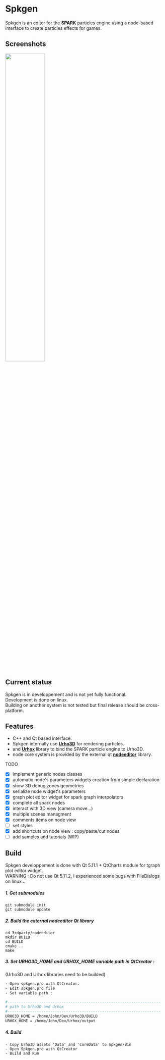 # Spkgen
Spkgen is an editor for the [**SPARK**](https://github.com/fredakilla/SPARK) particles engine using a node-based interface to create particles effects for games.
 
## Screenshots
<img src="https://i.imgur.com/9oEWdjl.png" width="50%" height="%">

## Current status
Spkgen is in developpement and is not yet fully functional.   
Development is done on linux.   
Building on another system is not tested but final release should be cross-platform.


## Features
- C++ and Qt based interface.
- Spkgen internally use [**Urho3D**](https://github.com/urho3d/Urho3D) for rendering particles.
- and [**Urhox**](https://github.com/fredakilla/Urhox) library to bind the SPARK particle engine to Urho3D.
- node core system is provided by the external qt [**nodeeditor**](https://github.com/paceholder/nodeeditor) library.

TODO
- [x] implement generic nodes classes
- [x] automatic node's parameters widgets creation from simple declaration
- [x] show 3D debug zones geometries
- [x] serialize node widget's parameters
- [x] graph plot editor widget for spark graph interpolators
- [x] complete all spark nodes
- [x] interact with 3D view (camera move...)
- [x] multiple scenes managment
- [x] comments items on node view
- [ ] set styles
- [x] add shortcuts on node view : copy/paste/cut nodes
- [ ] add samples and tutorials (WIP)

## Build

Spkgen developpement is done with Qt 5.11.1 + QtCharts module for tgraph plot editor widget.   
WARNING : Do not use Qt 5.11.2, I experienced some bugs with FileDialogs on linux...


##### 1. Get submodules
```
git submodule init
git submodule update
```

##### 2. Build the external nodeeditor Qt library
```
cd 3rdparty/nodeeditor
mkdir BUILD
cd BUILD
cmake ..
make
```

##### 3. Set URHO3D_HOME and URHOX_HOME variable path in QtCreator :
(Urho3D and Urhox libraries need to be builded)
```bash
- Open spkgen.pro with QtCreator.
- Edit spkgen.pro file
- Set variable path :

#--------------------------------------------------------------------
# path to Urho3D and Urhox
#--------------------------------------------------------------------
URHO3D_HOME = /home/John/Dev/Urho3D/BUILD
URHOX_HOME = /home/John/Dev/Urhox/output
```

##### 4. Build
```
- Copy Urho3D assets 'Data' and 'CoreData' to Spkgen/Bin
- Open Spkgen.pro with QtCreator
- Build and Run
```
